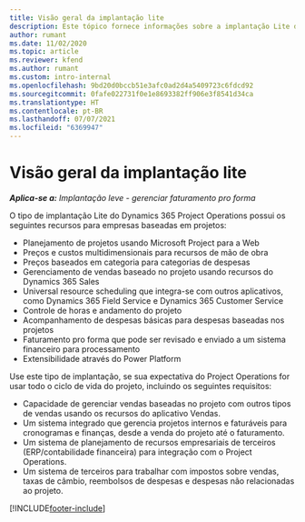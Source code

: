 ```yaml
---
title: Visão geral da implantação lite
description: Este tópico fornece informações sobre a implantação Lite do Dynamics 365 Project Operations.
author: rumant
ms.date: 11/02/2020
ms.topic: article
ms.reviewer: kfend
ms.author: rumant
ms.custom: intro-internal
ms.openlocfilehash: 9bd20d0bccb51e3afc0ad2d4a5409723c6fdcd92
ms.sourcegitcommit: 0fafe022731f0e1e8693382ff906e3f8541d34ca
ms.translationtype: HT
ms.contentlocale: pt-BR
ms.lasthandoff: 07/07/2021
ms.locfileid: "6369947"
---
```

# <a name="lite-deployment-overview"></a>Visão geral da implantação lite

_**Aplica-se a:** Implantação leve - gerenciar faturamento pro forma_

O tipo de implantação Lite do Dynamics 365 Project Operations possui os seguintes recursos para empresas baseadas em projetos:

- Planejamento de projetos usando Microsoft Project para a Web
- Preços e custos multidimensionais para recursos de mão de obra
- Preços baseados em categoria para categorias de despesas
- Gerenciamento de vendas baseado no projeto usando recursos do Dynamics 365 Sales
- Universal resource scheduling que integra-se com outros aplicativos, como Dynamics 365 Field Service e Dynamics 365 Customer Service
- Controle de horas e andamento do projeto
- Acompanhamento de despesas básicas para despesas baseadas nos projetos
- Faturamento pro forma que pode ser revisado e enviado a um sistema financeiro para processamento
- Extensibilidade através do Power Platform

Use este tipo de implantação, se sua expectativa do Project Operations for usar todo o ciclo de vida do projeto, incluindo os seguintes requisitos:

- Capacidade de gerenciar vendas baseadas no projeto com outros tipos de vendas usando os recursos do aplicativo Vendas.
- Um sistema integrado que gerencia projetos internos e faturáveis para cronogramas e finanças, desde a venda do projeto até o faturamento.
- Um sistema de planejamento de recursos empresariais de terceiros (ERP/contabilidade financeira) para integração com o Project Operations.
- Um sistema de terceiros para trabalhar com impostos sobre vendas, taxas de câmbio, reembolsos de despesas e despesas não relacionadas ao projeto.


[!INCLUDE[footer-include](../includes/footer-banner.md)]